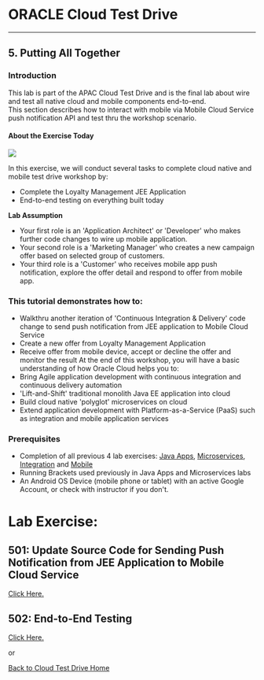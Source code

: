 # ORACLE Cloud Test Drive #
-----
## 5. Putting All Together ##

### Introduction ###
This lab is part of the APAC Cloud Test Drive and is the final lab about wire and test all native cloud and mobile components end-to-end.  
This section describes how to interact with mobile via Mobile Cloud Service push notification API and test thru the workshop scenario.

#### About the Exercise Today ####

![](images/final.scope.png)

In this exercise, we will conduct several tasks to complete cloud native and mobile test drive workshop by:
- Complete the Loyalty Management JEE Application
- End-to-end testing on everything built today

**Lab Assumption**
+ Your first role is an 'Application Architect' or 'Developer' who makes further code changes to wire up mobile application.
+ Your second role is a 'Marketing Manager' who creates a new campaign offer based on selected group of customers.
+ Your third role is a 'Customer' who receives mobile app push notification, explore the offer detail and respond to offer from mobile app.

### This tutorial demonstrates how to: ###
- Walkthru another iteration of 'Continuous Integration & Delivery' code change to send push notification from JEE application to Mobile Cloud Service
- Create a new offer from Loyalty Management Application
- Receive offer from mobile device, accept or decline the offer and monitor the result
At the end of this workshop, you will have a basic understanding of how Oracle Cloud helps you to:
- Bring Agile application development with continuous integration and continuous delivery automation
- 'Lift-and-Shift' traditional monolith Java EE application into cloud
- Build cloud native 'polyglot' microservices on cloud
- Extend application development with Platform-as-a-Service (PaaS) such as integration and mobile application services

### Prerequisites ###
- Completion of all previous 4 lab exercises: [Java Apps](../Java%20Apps/README.md), [Microservices](../Microservices/README.md), [Integration](../Integrations/README.md) and [Mobile](Mobile%20Service%20and%20App/README.md)
- Running Brackets used previously in Java Apps and Microservices labs
- An Android OS Device (mobile phone or tablet) with an active Google Account, or check with instructor if you don't.

# Lab Exercise: #

## 501: Update Source Code for Sending Push Notification from JEE Application to Mobile Cloud Service ##

[Click Here.](501-PuttingAllTogetherLab.md)

## 502: End-to-End Testing ##

[Click Here.](502-PuttingAllTogetherLab.md)

or

[Back to Cloud Test Drive Home](../README.md)
